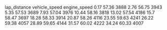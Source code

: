 lap_distance	vehicle_speed	engine_speed
0.17	57.36	3888
2.76	56.75	3943
5.35	57.53	3689
7.93	57.04	3976
10.44	58.16	3818
13.02	57.54	4186
15.7	58.47	3697
18.28	58.33	3914
20.87	58.26	4116
23.55	59.63	4241
26.22	59.38	4057
28.89	59.65	4144
31.57	60.02	4222
34.24	60.33	4007
